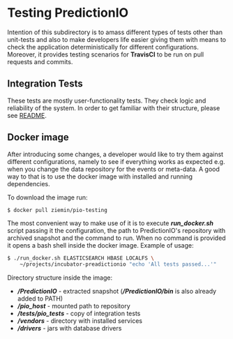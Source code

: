 # Testing PredictionIO

Intention of this subdirectory is to amass different types of tests other than unit-tests and also to make developers life easier giving them with means to check the application deterministically for different configurations.
Moreover, it provides testing scenarios for **TravisCI** to be run on pull requests and commits.


## Integration Tests
These tests are mostly user-functionality tests. They check logic and reliability of the system.
In order to get familiar with their structure, please see [README](pio_tests/README.md).

## Docker image
After introducing some changes, a developer would like to try them against different configurations, namely to see if everything works as expected e.g. when you change the data repository for the events or meta-data.
A good way to that is to use the docker image with installed and running dependencies.

To download the image run:
```
$ docker pull ziemin/pio-testing
```

The most convenient way to make use of it is to execute ***run_docker.sh*** script passing it the configuration, the path to PredictionIO's repository with archived snapshot and the command to run. When no command is provided it opens a bash shell inside the docker image. Example of usage:
```sh
$ ./run_docker.sh ELASTICSEARCH HBASE LOCALFS \ 
    ~/projects/incubator-preadictionio "echo 'All tests passed...'"
```

Directory structure inside the image:
* ***/PredictionIO*** - extracted snapshot (***/PredictionIO/bin*** is also already added to PATH)
* ***/pio_host*** - mounted path to repository
* ***/tests/pio_tests*** - copy of integration tests
* ***/vendors*** - directory with installed services
* ***/drivers*** - jars with database drivers
